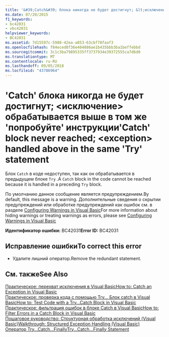 ```yaml
---
title: '&#39;Catch&#39; блока никогда не будет достигнут; &lt;исключение&gt; обрабатывается выше в том же &#39;попробуйте&#39; инструкции'
ms.date: 07/20/2015
f1_keywords:
- bc42031
- vbc42031
helpviewer_keywords:
- BC42031
ms.assetid: 7d15597c-5988-42ea-a853-63cbf78faaf3
ms.openlocfilehash: f84eced8f36e404886ae1b435bbb3ba1beffebbd
ms.sourcegitcommit: 3c1c3ba79895335ff3737934e39372555ca7d6d0
ms.translationtype: MT
ms.contentlocale: ru-RU
ms.lasthandoff: 09/05/2018
ms.locfileid: "43786964"
---
```

# <a name="39catch39-block-never-reached-ltexceptiongt-handled-above-in-the-same-39try39-statement"></a><span data-ttu-id="df7e1-102">&#39;Catch&#39; блока никогда не будет достигнут; &lt;исключение&gt; обрабатывается выше в том же &#39;попробуйте&#39; инструкции</span><span class="sxs-lookup"><span data-stu-id="df7e1-102">&#39;Catch&#39; block never reached; &lt;exception&gt; handled above in the same &#39;Try&#39; statement</span></span>
<span data-ttu-id="df7e1-103">Блок `Catch` в коде недоступен, так как он обрабатывается в предыдущем блоке `Try` .</span><span class="sxs-lookup"><span data-stu-id="df7e1-103">A `Catch` block in the code cannot be reached because it is handled in a preceding `Try` block.</span></span>  
  
 <span data-ttu-id="df7e1-104">По умолчанию данное сообщение является предупреждением.</span><span class="sxs-lookup"><span data-stu-id="df7e1-104">By default, this message is a warning.</span></span> <span data-ttu-id="df7e1-105">Дополнительные сведения о скрытии предупреждений или обработке предупреждений как ошибок см. в разделе [Configuring Warnings in Visual Basic](/visualstudio/ide/configuring-warnings-in-visual-basic)</span><span class="sxs-lookup"><span data-stu-id="df7e1-105">For more information about hiding warnings or treating warnings as errors, please see [Configuring Warnings in Visual Basic](/visualstudio/ide/configuring-warnings-in-visual-basic)</span></span>  
  
 <span data-ttu-id="df7e1-106">**Идентификатор ошибки:** BC42031</span><span class="sxs-lookup"><span data-stu-id="df7e1-106">**Error ID:** BC42031</span></span>  
  
## <a name="to-correct-this-error"></a><span data-ttu-id="df7e1-107">Исправление ошибки</span><span class="sxs-lookup"><span data-stu-id="df7e1-107">To correct this error</span></span>  
  
-   <span data-ttu-id="df7e1-108">Удалите лишний оператор.</span><span class="sxs-lookup"><span data-stu-id="df7e1-108">Remove the redundant statement.</span></span>  
  
## <a name="see-also"></a><span data-ttu-id="df7e1-109">См. также</span><span class="sxs-lookup"><span data-stu-id="df7e1-109">See Also</span></span>  
 [<span data-ttu-id="df7e1-110">Практическое: перехват исключения в Visual Basic</span><span class="sxs-lookup"><span data-stu-id="df7e1-110">How to: Catch an Exception in Visual Basic</span></span>](https://msdn.microsoft.com/library/f3063c89-d2bf-49b1-91b5-b87edfb18b95)  
 [<span data-ttu-id="df7e1-111">Практическое: проверка кода с помощью Try... Блок catch в Visual Basic</span><span class="sxs-lookup"><span data-stu-id="df7e1-111">How to: Test Code with a Try…Catch Block in Visual Basic</span></span>](https://msdn.microsoft.com/library/8368e205-ed73-4185-a247-af84fb4fafa9)  
 [<span data-ttu-id="df7e1-112">Практическое: фильтрация ошибок в блоке Catch в Visual Basic</span><span class="sxs-lookup"><span data-stu-id="df7e1-112">How to: Filter Errors in a Catch Block in Visual Basic</span></span>](https://msdn.microsoft.com/library/85964d0a-56e7-4301-a96e-5eaea23b7b9b)  
 [<span data-ttu-id="df7e1-113">Пошаговое руководство: Структурная обработка исключений (Visual Basic)</span><span class="sxs-lookup"><span data-stu-id="df7e1-113">Walkthrough: Structured Exception Handling (Visual Basic)</span></span>](https://msdn.microsoft.com/library/440da655-4b32-490b-8b16-bfe46f41fa76)  
 [<span data-ttu-id="df7e1-114">Оператор Try...Catch...Finally</span><span class="sxs-lookup"><span data-stu-id="df7e1-114">Try...Catch...Finally Statement</span></span>](../../visual-basic/language-reference/statements/try-catch-finally-statement.md)

